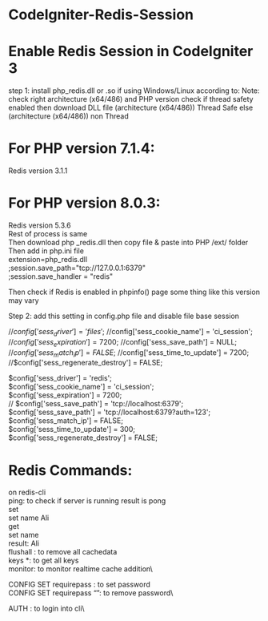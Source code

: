 # CodeIgniter-Redis-Session

# Enable Redis Session in CodeIgniter 3
 step 1: 
        install php_redis.dll or .so if using Windows/Linux according to:
Note: check right architecture (x64/486) and PHP version 
check if thread safety enabled then download DLL file (architecture (x64/486)) Thread Safe else (architecture (x64/486)) non Thread

# For PHP version 7.1.4: 
Redis version 3.1.1
# For PHP version 8.0.3: 
Redis version 5.3.6\
Rest of process is same\
Then download php _redis.dll then copy file & paste into PHP /ext/ folder
Then add in php.ini file\
        extension=php_redis.dll\
        ;session.save_path="tcp://127.0.0.1:6379"\
        ;session.save_handler = "redis"

Then check if Redis is enabled in phpinfo() page some thing like this version may vary

Step 2: add this setting in config.php file and disable file base session

//$config['sess_driver'] = 'files';\
//$config['sess_cookie_name'] = 'ci_session';\
//$config['sess_expiration'] = 7200;\
//$config['sess_save_path'] = NULL;\
//$config['sess_match_ip'] = FALSE;\
//$config['sess_time_to_update'] = 7200;\
//$config['sess_regenerate_destroy'] = FALSE;



$config['sess_driver'] = 'redis';\
$config['sess_cookie_name'] = 'ci_session';\
$config['sess_expiration'] = 7200;\
// $config['sess_save_path'] = 'tcp://localhost:6379';\
$config['sess_save_path'] = 'tcp://localhost:6379?auth=123';\
$config['sess_match_ip'] = FALSE;\
$config['sess_time_to_update'] = 300;\
$config['sess_regenerate_destroy'] = FALSE;



# Redis Commands:
on redis-cli\
ping: to check if server is running result is pong\
set <keyname> <value>\
set name Ali\
get <keyname> \
set name \
result: Ali\
flushall : to remove all cachedata\
keys *: to get all keys\
monitor: to monitor realtime cache addition\

CONFIG SET requirepass <passvalue>: to set password\
CONFIG SET requirepass “”:  to remove password\

AUTH <passvalue>: to login into cli\
